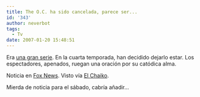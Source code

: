 ```yaml
---
title: The O.C. ha sido cancelada, parece ser...
id: '343'
author: neverbot
tags:
  - Tv
date: 2007-01-20 15:48:51
---
```


Era [una gran serie](https://neverbot.com/tebeos/5-razones-por-las-que-me-gusta-the-oc/). En la cuarta temporada, han decidido dejarlo estar. Los espectadores, apenados, ruegan una oración por su catódica alma.

Noticia en [Fox News](http://www.foxnews.com/story/0,2933,241447,00.html). Visto vía [El Chaiko](http://elchaiko.blogspot.com/2007/01/noooooooooooooooooo.html).

Mierda de noticia para el sábado, cabría añadir...